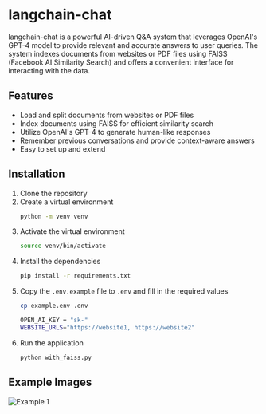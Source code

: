 # langchain-chat

langchain-chat is a powerful AI-driven Q&A system that leverages OpenAI's GPT-4 model to provide relevant and accurate
answers to user queries. The system indexes documents from websites or PDF files using FAISS (Facebook AI Similarity
Search) and offers a convenient interface for interacting with the data.

## Features

- Load and split documents from websites or PDF files
- Index documents using FAISS for efficient similarity search
- Utilize OpenAI's GPT-4 to generate human-like responses
- Remember previous conversations and provide context-aware answers
- Easy to set up and extend

## Installation

1. Clone the repository
2. Create a virtual environment
    ```bash
    python -m venv venv
    ```
3. Activate the virtual environment
    ```bash
    source venv/bin/activate
    ```
4. Install the dependencies
    ```bash
    pip install -r requirements.txt
    ```
5. Copy the `.env.example` file to `.env` and fill in the required values
   ```bash
   cp example.env .env
   ```
   ```bash
   OPEN_AI_KEY = "sk-"
   WEBSITE_URLS="https://website1, https://website2"
   ```
6. Run the application
    ```bash
    python with_faiss.py
    ```

## Example Images

![Example 1](https://github.com/shamspias/langchain-chat/blob/main/images/conversation.PNG)